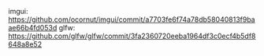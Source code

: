 imgui: https://github.com/ocornut/imgui/commit/a7703fe6f74a78db58040813f9baae66b4fd053d
glfw: https://github.com/glfw/glfw/commit/3fa2360720eeba1964df3c0ecf4b5df8648a8e52
